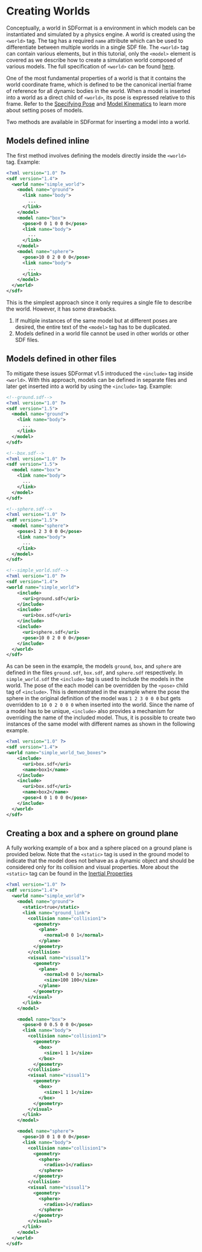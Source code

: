 # Creating Worlds

Conceptually, a world in SDFormat is a environment in which models can be instantiated and simulated by a physics engine. A world is created using the `<world>` tag. The tag has a required `name` attribute which can be used to differentiate between multiple worlds in a single SDF file. The `<world>` tag can contain various elements, but in this tutorial, only the `<model>` element is covered as we describe how to create a simulation world composed of various models. The full specification of `<world>` can be found [here](http://sdformat.org/spec?ver=1.4&elem=world).

One of the most fundamental properties of a world is that it contains the world coordinate frame, which is defined to be the canonical inertial frame of reference for all dynamic bodies in the world. When a model is inserted into a world as a direct child of `<world>`, its pose is expressed relative to this frame. Refer to the [Specifying Pose](/tutorials?tut=specify_pose) and [Model Kinematics](/tutorials?tut=spec_model_kinematics) to learn more about setting poses of models.

Two methods are available in SDFormat for inserting a model into a world.

## Models defined inline

The first method involves defining the models directly inside the `<world>` tag. Example:

```xml
<?xml version="1.0" ?>
<sdf version="1.4">
  <world name="simple_world">
    <model name="ground">
      <link name="body">
        ...
      </link>
    </model>
    <model name="box">
      <pose>0 0 1 0 0 0</pose>
      <link name="body">
        ...
      </link>
    </model>
    <model name="sphere">
      <pose>10 0 2 0 0 0</pose>
      <link name="body">
        ...
      </link>
    </model>
  </world>
</sdf>
```
This is the simplest approach since it only requires a single file to describe the world. However, it has some drawbacks.

1. If multiple instances of the same model but at different poses are desired, the entire text of the `<model>` tag has to be duplicated.
1. Models defined in a world file cannot be used in other worlds or other SDF files.

## Models defined in other files

To mitigate these issues SDFormat v1.5 introduced the `<include>` tag inside `<world>`. With this approach, models can be defined in separate files and later get inserted into a world by using the `<include>` tag. Example:

```xml
<!--ground.sdf-->
<?xml version="1.0" ?>
<sdf version="1.5">
  <model name="ground">
    <link name="body">
      ...
    </link>
  </model>
</sdf>
```

```xml
<!--box.sdf-->
<?xml version="1.0" ?>
<sdf version="1.5">
  <model name="box">
    <link name="body">
      ...
    </link>
  </model>
</sdf>
```

```xml
<!--sphere.sdf-->
<?xml version="1.0" ?>
<sdf version="1.5">
  <model name="sphere">
    <pose>1 2 3 0 0 0</pose>
    <link name="body">
      ...
    </link>
  </model>
</sdf>
```

```xml
<!--simple_world.sdf-->
<?xml version="1.0" ?>
<sdf version="1.4">
<world name="simple_world">
    <include>
      <uri>ground.sdf</uri>      
    </include>
    <include>
      <uri>box.sdf</uri>      
    </include>
    <include>
      <uri>sphere.sdf</uri>      
      <pose>10 0 2 0 0 0</pose>
    </include>
  </world>
</sdf>
```

As can be seen in the example, the models `ground`, `box`, and `sphere` are defined in the files `ground.sdf`, `box.sdf`, and `sphere.sdf` respectively. In `simple_world.sdf` the `<include>` tag is used to include the models in the world. The pose of the each model can be overridden by the `<pose>` child tag of `<include>`. This is demonstrated in the example where the pose the sphere in the original definition of the model was `1 2 3 0 0 0` but gets overridden to `10 0 2 0 0 0` when inserted into the world. Since the name of a model has to be unique, `<include>` also provides a mechanism for overriding the name of the included model. Thus, it is possible to create two instances of the same model with different names as shown in the following example.

```xml
<?xml version="1.0" ?>
<sdf version="1.4">
<world name="simple_world_two_boxes">
    <include>
      <uri>box.sdf</uri>      
      <name>box1</name>
    </include>
    <include>
      <uri>box.sdf</uri>      
      <name>box2</name>
      <pose>4 0 1 0 0 0</pose>
    </include>
  </world>
</sdf>
```

## Creating a box and a sphere on ground plane

A fully working example of a box and a sphere placed on a ground plane is provided below. Note that the `<static>` tag is used in the ground model to indicate that the model does not behave as a dynamic object and should be considered only for its collision and visual properties. More about the `<static>` tag can be found in the [Inertial Properties](/tutorials?tut=spec_inertial)

```xml
<?xml version="1.0" ?>
<sdf version="1.4">
  <world name="simple_world">
    <model name="ground">
      <static>true</static>
      <link name="ground_link">
        <collision name="collision1">
          <geometry>
            <plane>
              <normal>0 0 1</normal>
            </plane>
          </geometry>
        </collision>
        <visual name="visual1">
          <geometry>
            <plane>
              <normal>0 0 1</normal>
              <size>100 100</size>
            </plane>
          </geometry>
        </visual>
      </link>
    </model>

    <model name="box">
      <pose>0 0 0.5 0 0 0</pose>
      <link name="body">
        <collision name="collision1">
          <geometry>
            <box>
              <size>1 1 1</size>
            </box>
          </geometry>
        </collision>
        <visual name="visual1">
          <geometry>
            <box>
              <size>1 1 1</size>
            </box>
          </geometry>
        </visual>
      </link>
    </model>

    <model name="sphere">
      <pose>10 0 1 0 0 0</pose>
      <link name="body">
        <collision name="collision1">
          <geometry>
            <sphere>
              <radius>1</radius>
            </sphere>
          </geometry>
        </collision>
        <visual name="visual1">
          <geometry>
            <sphere>
              <radius>1</radius>
            </sphere>
          </geometry>
        </visual>
      </link>
    </model>
  </world>
</sdf>
```

